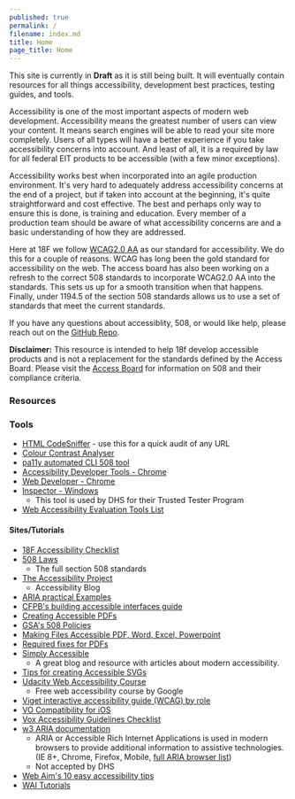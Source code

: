 ```yaml
---
published: true
permalink: /
filename: index.md
title: Home
page_title: Home
---
```


This site is currently in __Draft__ as it is still being built. It will eventually contain resources for all things accessibility, development best practices, testing guides, and tools.

Accessibility is one of the most important aspects of modern web development. Accessibility means the greatest number of users can view your content. It means search engines will be able to read your site more completely. Users of all types will have a better experience if you take accessibility concerns into account. And least of all, it is a required by law for all federal EIT products to be accessible (with a few minor exceptions). 

Accessibility works best when incorporated into an agile production environment. It's very hard to adequately address accessibility concerns at the end of a project, but if taken into account at the beginning, it's quite straightforward and cost effective. The best and perhaps only way to ensure this is done, is training and education. Every member of a production team should be aware of what accessibility concerns are and a basic understanding of how they are addressed.

Here at 18F we follow [WCAG2.0 AA](https://www.w3.org/TR/WCAG20/) as our standard for accessibility. We do this for a couple of reasons. WCAG has long been the gold standard for accessibility on the web. The access board has also been working on a refresh to the correct 508 standards to incorporate WCAG2.0 AA into the standards. This sets us up for a smooth transition when that happens. Finally, under 1194.5 of the section 508 standards allows us to use a set of standards that meet the current standards. 

If you have any questions about accessiblity, 508, or would like help, please reach out on the [GitHub Repo](https://github.com/18F/accessibility).  

<b>Disclaimer:</b> This resource is intended to help 18f develop accessible products and is not a replacement for the standards defined by the Access Board. Please visit the [Access Board](http://www.access-board.gov/guidelines-and-standards/communications-and-it/about-the-section-508-standards/section-508-standards) for information on 508 and their compliance criteria. 

### Resources

### Tools

* [HTML CodeSniffer](http://squizlabs.github.io/HTML_CodeSniffer/) - use this for a quick audit of any URL
* [Colour Contrast Analyser](http://www.paciellogroup.com/resources/contrastanalyser/)
* [pa11y automated CLI 508 tool](http://pa11y.org/)
* [Accessibility Developer Tools - Chrome](https://chrome.google.com/webstore/detail/accessibility-developer-t/fpkknkljclfencbdbgkenhalefipecmb?hl=en)
* [Web Developer - Chrome](https://chrome.google.com/webstore/detail/web-developer/bfbameneiokkgbdmiekhjnmfkcnldhhm?hl=en-US)
* [Inspector - Windows](https://msdn.microsoft.com/en-us/library/windows/desktop/dd318521%28v=vs.85%29.aspx)
  * This tool is used by DHS for their Trusted Tester Program 
* [Web Accessibility Evaluation Tools List](https://www.w3.org/WAI/ER/tools/)

#### Sites/Tutorials
* [18F Accessibility Checklist](./checklist)
* [508 Laws](http://www.access-board.gov/guidelines-and-standards/communications-and-it/about-the-section-508-standards/section-508-standards)
  * The full section 508 standards
* [The Accessibility Project](http://a11yproject.com/)
  * Accessibility Blog
* [ARIA practical Examples](http://heydonworks.com/practical_aria_examples/)
* [CFPB's building accessible interfaces guide](http://cfpb.github.io/design-manual/guides/accessible-interfaces.html)
* [Creating Accessible PDFs](http://www.section508.va.gov/support/tutorials/pdf/index.asp)
* [GSA's 508 Policies](http://www.gsa.gov/portal/content/105254)
* [Making Files Accessible PDF, Word, Excel, Powerpoint](http://www.hhs.gov/web/section-508/making-files-accessible/index.html)
* [Required fixes for PDFs](http://www.hhs.gov/web/section-508/making-files-accessible/pdf-required/index.html)
* [Simply Accessible](http://simplyaccessible.com/archives/)
  * A great blog and resource with articles about modern accessibility.
* [Tips for creating Accessible SVGs](http://www.sitepoint.com/tips-accessible-svg/)
* [Udacity Web Accessibility Course](https://www.udacity.com/course/web-accessibility--ud891)
  * Free web accessibility course by Google
* [Viget interactive accessibility guide (WCAG) by role](http://code.viget.com/interactive-wcag/#responsibility=&level=aa)
* [VO Compatibility for iOS](http://pauljadam.com/demos/voiceover-ios-html-aria-support.html)
* [Vox Accessibility Guidelines Checklist](http://accessibility.voxmedia.com/)
* [w3 ARIA documentation](http://www.w3.org/html/wg/drafts/html/master/dom.html#wai-aria)
  * ARIA or Accessible Rich Internet Applications is used in modern browsers to provide additional information to assistive technologies. (IE 8+, Chrome, Firefox, Mobile, [full ARIA browser list](http://caniuse.com/#feat=wai-aria))
  * Not accepted by DHS
* [Web Aim's 10 easy accessibility tips](http://webaim.org/blog/10-easy-accessibility-tips/)
* [WAI Tutorials](http://www.w3.org/WAI/tutorials/)
